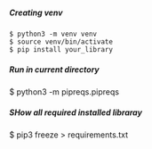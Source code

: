##### Creating venv
```
$ python3 -m venv venv
$ source venv/bin/activate
$ pip install your_library
```
##### Run in current directory
$ python3 -m  pipreqs.pipreqs

##### SHow all required installed libraray
$ pip3 freeze > requirements.txt